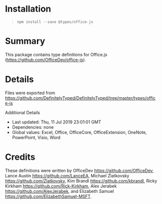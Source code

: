 # Installation
> `npm install --save @types/office-js`

# Summary
This package contains type definitions for Office.js (https://github.com/OfficeDev/office-js).

# Details
Files were exported from https://github.com/DefinitelyTyped/DefinitelyTyped/tree/master/types/office-js

Additional Details
 * Last updated: Thu, 11 Jul 2019 23:01:01 GMT
 * Dependencies: none
 * Global values: Excel, Office, OfficeCore, OfficeExtension, OneNote, PowerPoint, Visio, Word

# Credits
These definitions were written by OfficeDev <https://github.com/OfficeDev>, Lance Austin <https://github.com/LanceEA>, Michael Zlatkovsky <https://github.com/Zlatkovsky>, Kim Brandl <https://github.com/kbrandl>, Ricky Kirkham <https://github.com/Rick-Kirkham>, Alex Jerabek <https://github.com/AlexJerabek>, and Elizabeth Samuel <https://github.com/ElizabethSamuel-MSFT>.
